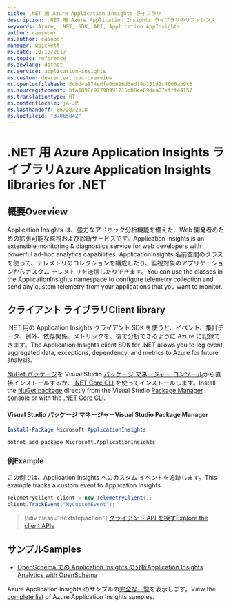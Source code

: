 ```yaml
---
title: .NET 用 Azure Application Insights ライブラリ
description: .NET 用 Azure Application Insights ライブラリのリファレンス
keywords: Azure, .NET, SDK, API, Application AppInsights
author: camsoper
ms.author: casoper
manager: wpickett
ms.date: 10/19/2017
ms.topic: reference
ms.devlang: dotnet
ms.service: application-insights
ms.custom: devcenter, svc-overview
ms.openlocfilehash: 3cbd4a874edfa6de26d3edf4d151d2c4006ab9c3
ms.sourcegitcommit: bfa1898c97798991215d08ce89dea87efff44157
ms.translationtype: HT
ms.contentlocale: ja-JP
ms.lasthandoff: 06/28/2018
ms.locfileid: "37065842"
---
```

# <a name="azure-application-insights-libraries-for-net"></a><span data-ttu-id="7515b-104">.NET 用 Azure Application Insights ライブラリ</span><span class="sxs-lookup"><span data-stu-id="7515b-104">Azure Application Insights libraries for .NET</span></span>

## <a name="overview"></a><span data-ttu-id="7515b-105">概要</span><span class="sxs-lookup"><span data-stu-id="7515b-105">Overview</span></span>

<span data-ttu-id="7515b-106">Application Insights は、強力なアドホック分析機能を備えた、Web 開発者のための拡張可能な監視および診断サービスです。</span><span class="sxs-lookup"><span data-stu-id="7515b-106">Application Insights is an extensible monitoring & diagnostics service for web developers with powerful ad-hoc analytics capabilities.</span></span> <span data-ttu-id="7515b-107">ApplicationInsights 名前空間のクラスを使って、テレメトリのコレクションを構成したり、監視対象のアプリケーションからカスタム テレメトリを送信したりできます。</span><span class="sxs-lookup"><span data-stu-id="7515b-107">You can use the classes in the ApplicationInsights namespace to configure telemetry collection and send any custom telemetry from your applications that you want to monitor.</span></span>

## <a name="client-library"></a><span data-ttu-id="7515b-108">クライアント ライブラリ</span><span class="sxs-lookup"><span data-stu-id="7515b-108">Client library</span></span>

<span data-ttu-id="7515b-109">.NET 用の Application Insights クライアント SDK を使うと、イベント、集計データ、例外、依存関係、メトリックを、後で分析できるように Azure に記録できます。</span><span class="sxs-lookup"><span data-stu-id="7515b-109">The Application Insights client SDK for .NET allows you to log event, aggregated data, exceptions, dependency, and metrics to Azure for future analysis.</span></span>

<span data-ttu-id="7515b-110">[NuGet パッケージ](https://www.nuget.org/packages/Microsoft.ApplicationInsights )を Visual Studio [パッケージ マネージャー コンソール][PackageManager]から直接インストールするか、[.NET Core CLI][DotNetCLI] を使ってインストールします。</span><span class="sxs-lookup"><span data-stu-id="7515b-110">Install the [NuGet package](https://www.nuget.org/packages/Microsoft.ApplicationInsights ) directly from the Visual Studio [Package Manager console][PackageManager] or with the [.NET Core CLI][DotNetCLI].</span></span>

#### <a name="visual-studio-package-manager"></a><span data-ttu-id="7515b-111">Visual Studio パッケージ マネージャー</span><span class="sxs-lookup"><span data-stu-id="7515b-111">Visual Studio Package Manager</span></span>

```powershell
Install-Package Microsoft.ApplicationInsights 
```

```bash
dotnet add package Microsoft.ApplicationInsights 
```

### <a name="example"></a><span data-ttu-id="7515b-112">例</span><span class="sxs-lookup"><span data-stu-id="7515b-112">Example</span></span>

<span data-ttu-id="7515b-113">この例では、Application Insights へのカスタム イベントを追跡します。</span><span class="sxs-lookup"><span data-stu-id="7515b-113">This example tracks a custom event to Application Insights.</span></span>

```csharp
TelemetryClient client = new TelemetryClient();
client.TrackEvent("MyCustomEvent");
```

> [!div class="nextstepaction"]
> [<span data-ttu-id="7515b-114">クライアント API を探す</span><span class="sxs-lookup"><span data-stu-id="7515b-114">Explore the client APIs</span></span>](/dotnet/api/overview/azure/insights/client)



## <a name="samples"></a><span data-ttu-id="7515b-115">サンプル</span><span class="sxs-lookup"><span data-stu-id="7515b-115">Samples</span></span>

- [<span data-ttu-id="7515b-116">OpenSchema での Application Insights の分析</span><span class="sxs-lookup"><span data-stu-id="7515b-116">Application Insights Analytics with OpenSchema</span></span>](https://azure.microsoft.com/resources/samples/guidance-appinsights-openschema/)

<span data-ttu-id="7515b-117">Azure Application Insights のサンプルの[完全な一覧](https://azure.microsoft.com/resources/samples/?service=application-insights&platform=dotnet)を表示します。</span><span class="sxs-lookup"><span data-stu-id="7515b-117">View the [complete list](https://azure.microsoft.com/resources/samples/?service=application-insights&platform=dotnet) of Azure Application Insights samples.</span></span>

[PackageManager]: https://docs.microsoft.com/nuget/tools/package-manager-console
[DotNetCLI]: https://docs.microsoft.com/dotnet/core/tools/dotnet-add-package
